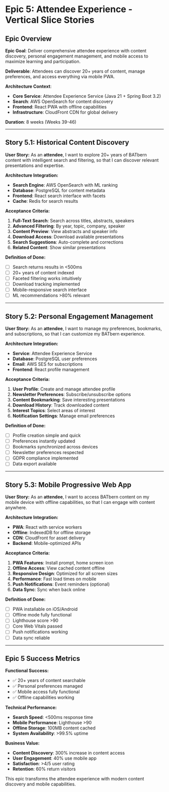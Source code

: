 # Epic 5: Attendee Experience - Vertical Slice Stories

## Epic Overview

**Epic Goal**: Deliver comprehensive attendee experience with content discovery, personal engagement management, and mobile access to maximize learning and participation.

**Deliverable**: Attendees can discover 20+ years of content, manage preferences, and access everything via mobile PWA.

**Architecture Context**:
- **Core Service**: Attendee Experience Service (Java 21 + Spring Boot 3.2)
- **Search**: AWS OpenSearch for content discovery
- **Frontend**: React PWA with offline capabilities
- **Infrastructure**: CloudFront CDN for global delivery

**Duration**: 8 weeks (Weeks 39-46)

---

## Story 5.1: Historical Content Discovery

**User Story:**
As an **attendee**, I want to explore 20+ years of BATbern content with intelligent search and filtering, so that I can discover relevant presentations and expertise.

**Architecture Integration:**
- **Search Engine**: AWS OpenSearch with ML ranking
- **Database**: PostgreSQL for content metadata
- **Frontend**: React search interface with facets
- **Cache**: Redis for search results

**Acceptance Criteria:**
1. **Full-Text Search**: Search across titles, abstracts, speakers
2. **Advanced Filtering**: By year, topic, company, speaker
3. **Content Preview**: View abstracts and speaker info
4. **Download Access**: Download available presentations
5. **Search Suggestions**: Auto-complete and corrections
6. **Related Content**: Show similar presentations

**Definition of Done:**
- [ ] Search returns results in <500ms
- [ ] 20+ years of content indexed
- [ ] Faceted filtering works intuitively
- [ ] Download tracking implemented
- [ ] Mobile-responsive search interface
- [ ] ML recommendations >80% relevant

---

## Story 5.2: Personal Engagement Management

**User Story:**
As an **attendee**, I want to manage my preferences, bookmarks, and subscriptions, so that I can customize my BATbern experience.

**Architecture Integration:**
- **Service**: Attendee Experience Service
- **Database**: PostgreSQL user preferences
- **Email**: AWS SES for subscriptions
- **Frontend**: React profile management

**Acceptance Criteria:**
1. **User Profile**: Create and manage attendee profile
2. **Newsletter Preferences**: Subscribe/unsubscribe options
3. **Content Bookmarking**: Save interesting presentations
4. **Download History**: Track downloaded content
5. **Interest Topics**: Select areas of interest
6. **Notification Settings**: Manage email preferences

**Definition of Done:**
- [ ] Profile creation simple and quick
- [ ] Preferences instantly updated
- [ ] Bookmarks synchronized across devices
- [ ] Newsletter preferences respected
- [ ] GDPR compliance implemented
- [ ] Data export available

---

## Story 5.3: Mobile Progressive Web App

**User Story:**
As an **attendee**, I want to access BATbern content on my mobile device with offline capabilities, so that I can engage with content anywhere.

**Architecture Integration:**
- **PWA**: React with service workers
- **Offline**: IndexedDB for offline storage
- **CDN**: CloudFront for asset delivery
- **Backend**: Mobile-optimized APIs

**Acceptance Criteria:**
1. **PWA Features**: Install prompt, home screen icon
2. **Offline Access**: View cached content offline
3. **Responsive Design**: Optimized for all screen sizes
4. **Performance**: Fast load times on mobile
5. **Push Notifications**: Event reminders (optional)
6. **Data Sync**: Sync when back online

**Definition of Done:**
- [ ] PWA installable on iOS/Android
- [ ] Offline mode fully functional
- [ ] Lighthouse score >90
- [ ] Core Web Vitals passed
- [ ] Push notifications working
- [ ] Data sync reliable

---

## Epic 5 Success Metrics

**Functional Success:**
- ✅ 20+ years of content searchable
- ✅ Personal preferences managed
- ✅ Mobile access fully functional
- ✅ Offline capabilities working

**Technical Performance:**
- **Search Speed**: <500ms response time
- **Mobile Performance**: Lighthouse >90
- **Offline Storage**: 100MB content cached
- **System Availability**: >99.5% uptime

**Business Value:**
- **Content Discovery**: 300% increase in content access
- **User Engagement**: 40% use mobile app
- **Satisfaction**: >4/5 user rating
- **Retention**: 60% return visitors

This epic transforms the attendee experience with modern content discovery and mobile capabilities.
